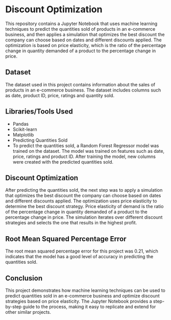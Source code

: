 # Discount Optimization
This repository contains a Jupyter Notebook that uses machine learning techniques to predict the quantities sold of products in an e-commerce business, and then applies a simulation that optimizes the best discount the company can choose based on dates and different discounts applied. The optimization is based on price elasticity, which is the ratio of the percentage change in quantity demanded of a product to the percentage change in price.

## Dataset
The dataset used in this project contains information about the sales of products in an e-commerce business. The dataset includes columns such as date, product ID, price, ratings and quantity sold.

## Libraries/Tools Used
- Pandas
- Scikit-learn
- Matplotlib
- Predicting Quantities Sold
- To predict the quantities sold, a Random Forest Regressor model was trained on the dataset. The model was trained on features such as date, price, ratings and product ID. After training the model, new columns were created with the predicted quantities sold.

## Discount Optimization
After predicting the quantities sold, the next step was to apply a simulation that optimizes the best discount the company can choose based on dates and different discounts applied. The optimization uses price elasticity to determine the best discount strategy. Price elasticity of demand is the ratio of the percentage change in quantity demanded of a product to the percentage change in price. The simulation iterates over different discount strategies and selects the one that results in the highest profit.

## Root Mean Squared Percentage Error
The root mean squared percentage error for this project was 0.21, which indicates that the model has a good level of accuracy in predicting the quantities sold.

## Conclusion
This project demonstrates how machine learning techniques can be used to predict quantities sold in an e-commerce business and optimize discount strategies based on price elasticity. The Jupyter Notebook provides a step-by-step guide to the process, making it easy to replicate and extend for other similar projects.

